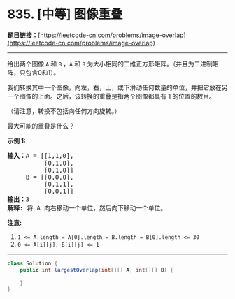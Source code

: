 # 835. [中等] 图像重叠

**题目链接：**[https://leetcode-cn.com/problems/image-overlap](https://leetcode-cn.com/problems/image-overlap)

---

<div class="content__1Y2H">
 <div class="notranslate">
  <p>给出两个图像 <code>A</code> 和 <code>B</code>&nbsp;，<code>A</code> 和 <code>B</code>&nbsp;为大小相同的二维正方形矩阵。（并且为二进制矩阵，只包含0和1）。</p> 
  <p>我们转换其中一个图像，向左，右，上，或下滑动任何数量的单位，并把它放在另一个图像的上面。之后，该转换的重叠是指两个图像都具有 1 的位置的数目。</p> 
  <p>（请注意，转换不包括向任何方向旋转。）</p> 
  <p>最大可能的重叠是什么？</p> 
  <p><strong>示例 1:</strong></p> 
  <pre class="language-text"><strong>输入：</strong>A = [[1,1,0],
          [0,1,0],
&nbsp;         [0,1,0]]
&nbsp;    B = [[0,0,0],
&nbsp;         [0,1,1],
&nbsp;         [0,0,1]]
<strong>输出：</strong>3
<strong>解释:</strong> 将 A 向右移动一个单位，然后向下移动一个单位。</pre> 
  <p><strong>注意:</strong>&nbsp;</p> 
  <ol> 
   <li><code>1 &lt;= A.length = A[0].length = B.length = B[0].length &lt;= 30</code></li> 
   <li><code>0 &lt;=&nbsp;A[i][j], B[i][j] &lt;= 1</code></li> 
  </ol> 
 </div>
</div>

---

```java
class Solution {
    public int largestOverlap(int[][] A, int[][] B) {
        
    }
}
```